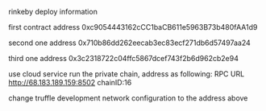 rinkeby deploy information

first contract address
0xc9054443162cCC1baCB611e5963B73b480fAA1d9

second one address
0x710b86dd262eecab3ec83ecf271db6d57497aa24

third one address
0x3c2318722c04ffc5867dcef743f2b6d962cb2e94

use cloud service run the private chain, address as following:
RPC URL http://68.183.189.159:8502
chainID:16

change truffle development network configuration to the address above






